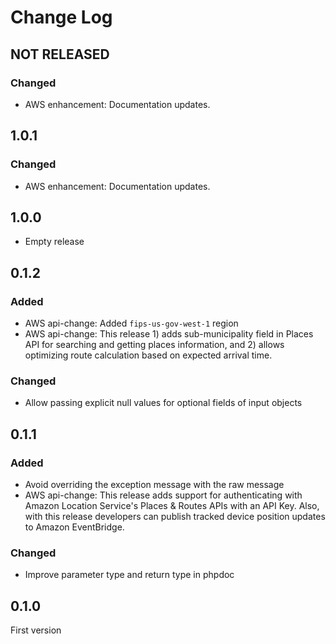 # Change Log

## NOT RELEASED

### Changed

- AWS enhancement: Documentation updates.

## 1.0.1

### Changed

- AWS enhancement: Documentation updates.

## 1.0.0

- Empty release

## 0.1.2

### Added

- AWS api-change: Added `fips-us-gov-west-1` region
- AWS api-change: This release 1) adds sub-municipality field in Places API for searching and getting places information, and 2) allows optimizing route calculation based on expected arrival time.

### Changed

- Allow passing explicit null values for optional fields of input objects

## 0.1.1

### Added

- Avoid overriding the exception message with the raw message
- AWS api-change: This release adds support for authenticating with Amazon Location Service's Places & Routes APIs with an API Key. Also, with this release developers can publish tracked device position updates to Amazon EventBridge.

### Changed

- Improve parameter type and return type in phpdoc

## 0.1.0

First version
